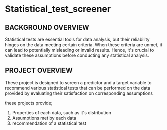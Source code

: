 # Statistical_test_screener

## BACKGROUND OVERVIEW
Statistical tests are essential tools for data analysis, but their reliability hinges on the data meeting certain criteria. When these criteria are unmet, it can lead to potentially misleading or invalid results. Hence, it's crucial to validate these assumptions before conducting any statistical analysis.

## PROJECT OVERVIEW
These project is designed to screen a predictor and a target variable to recommend various statistical tests that can be performed on the data provided by evaluating their satisfaction on corresponding assumptions

these projects provide;
1) Properties of each data, such as it's distribution
2) Assumptions met by each data
3) recommendation of a statistical test
